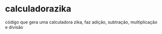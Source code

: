 # calculadorazika
código que gera uma calculadora zika, faz adição, subtração, multiplicação e divisão
